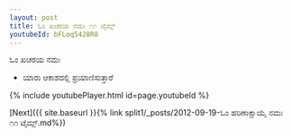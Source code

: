 ```yaml
---
layout: post
title: ಓಂ ಖಚರಯ ನಮಃ ೧೧ ಟೈಮ್ಸ್
youtubeId: bFLoq5428R8
---
```

 
 
 ಓಂ ಖಚರಯ ನಮಃ  
 
 -  ಯಾರು ಆಕಾಶದಲ್ಲಿ ಪ್ರಯಾಣಿಸುತ್ತಾರೆ 
 
  
 
  
 
 
 
 
 
 


{% include youtubePlayer.html id=page.youtubeId %}
 
[Next]({{ site.baseurl }}{% link  split1/_posts/2012-09-19-ಓಂ ಹರಿಣಾಕ್ಷಾಯೈ ನಮಃ ೧೧ ಟೈಮ್ಸ್.md%})
 

